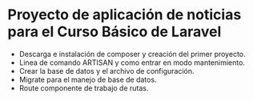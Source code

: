 # Proyecto de aplicación de noticias para el Curso Básico de Laravel
* Descarga e instalación de composer y creación del primer proyecto.
* Linea de comando ARTISAN y como entrar en modo mantenimiento.
* Crear la base de datos y el archivo de configuración.
* Migrate para el manejo de base de datos.
* Route componente de trabajo de rutas.
